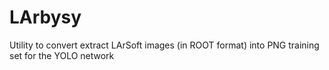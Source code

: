 # LArbysy
Utility to convert extract LArSoft images (in ROOT format) into PNG training set for the YOLO network

